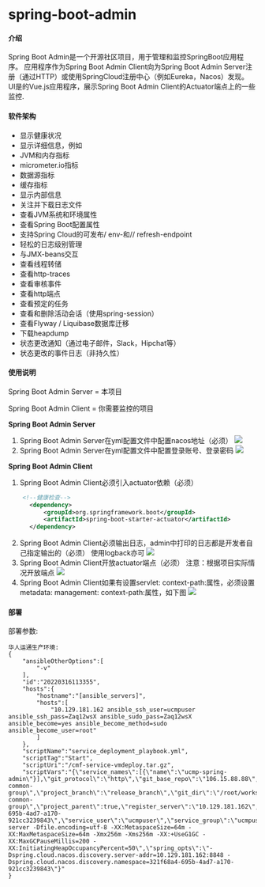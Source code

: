 # spring-boot-admin

#### 介绍
Spring Boot Admin是一个开源社区项目，用于管理和监控SpringBoot应用程序。 应用程序作为Spring Boot Admin Client向为Spring Boot Admin Server注册（通过HTTP）或使用SpringCloud注册中心（例如Eureka，Nacos）发现。 UI是的Vue.js应用程序，展示Spring Boot Admin Client的Actuator端点上的一些监控.

#### 软件架构
* 显示健康状况
* 显示详细信息，例如
* JVM和内存指标
* micrometer.io指标
* 数据源指标
* 缓存指标
* 显示内部信息
* 关注并下载日志文件
* 查看JVM系统和环境属性
* 查看Spring Boot配置属性
* 支持Spring Cloud的可发布/ env-和// refresh-endpoint
* 轻松的日志级别管理
* 与JMX-beans交互
* 查看线程转储
* 查看http-traces
* 查看审核事件
* 查看http端点
* 查看预定的任务
* 查看和删除活动会话（使用spring-session）
* 查看Flyway / Liquibase数据库迁移
* 下载heapdump
* 状态更改通知（通过电子邮件，Slack，Hipchat等）
* 状态更改的事件日志（非持久性）

#### 使用说明
Spring Boot Admin Server = 本项目

Spring Boot Admin Client = 你需要监控的项目

**Spring Boot Admin Server**
1.  Spring Boot Admin Server在yml配置文件中配置nacos地址（必须）
![](https://qiqing-1256225409.cos.ap-guangzhou.myqcloud.com/other/20200513165529.png)
2.  Spring Boot Admin Server在yml配置文件中配置登录账号、登录密码
![](https://qiqing-1256225409.cos.ap-guangzhou.myqcloud.com/other/20200513165528.png)

**Spring Boot Admin Client**
1.  Spring Boot Admin Client必须引入actuator依赖（必须）
```xml
    <!--健康检查-->
      <dependency>
          <groupId>org.springframework.boot</groupId>
          <artifactId>spring-boot-starter-actuator</artifactId>
      </dependency>
```
2.  Spring Boot Admin Client必须输出日志，admin中打印的日志都是开发者自己指定输出的（必须）
使用logback亦可
![](https://qiqing-1256225409.cos.ap-guangzhou.myqcloud.com/other/20200513170138.png)
3.  Spring Boot Admin Client开放actuator端点（必须）
注意：根据项目实际情况开放端点
![](https://qiqing-1256225409.cos.ap-guangzhou.myqcloud.com/other/20200513170913.png)
4.  Spring Boot Admin Client如果有设置servlet: context-path:属性，必须设置metadata: management: context-path:属性，如下图
![](https://qiqing-1256225409.cos.ap-guangzhou.myqcloud.com/other/20200513171716.png)


#### 部署
部署参数:
```
华人运通生产环境:
{
    "ansibleOtherOptions":[
        "-v"
    ],
    "id":"20220316113355",
    "hosts":{
        "hostname":"[ansible_servers]",
        "hosts":[
            "10.129.181.162 ansible_ssh_user=ucmpuser ansible_ssh_pass=Zaq12wsX ansible_sudo_pass=Zaq12wsX ansible_become=yes ansible_become_method=sudo ansible_become_user=root"
        ]
    },
    "scriptName":"service_deployment_playbook.yml",
    "scriptTag":"Start",
    "scriptUri":"/cmf-service-vmdeploy.tar.gz",
    "scriptVars":"{\"service_names\":[{\"name\":\"ucmp-spring-admin\"}],\"git_protocol\":\"http\",\"git_base_repo\":\"106.15.88.88\",\"git_access_token\":\"WEXDcXaaHP6CXP5QvGno\",\"project_group\":\"/hiphi/ucmp/\",\"project_name\":\"ucmp-common-group\",\"project_branch\":\"release_branch\",\"git_dir\":\"/root/workspaces/ucmp-common-group\",\"project_parent\":true,\"register_server\":\"10.129.181.162\",\"register_port\":\"8848\",\"register_namespace\":\"321f68a4-695b-4ad7-a170-921cc3239843\",\"service_user\":\"ucmpuser\",\"service_group\":\"ucmpuser\",\"install_dir\":\"/home/ucmpuser/workspace/ucmp\",\"jvm_opts\":\"-server -Dfile.encoding=utf-8 -XX:MetaspaceSize=64m -XX:MaxMetaspaceSize=64m -Xmx256m -Xms256m -XX:+UseG1GC -XX:MaxGCPauseMillis=200 -XX:InitiatingHeapOccupancyPercent=50\",\"spring_opts\":\"-Dspring.cloud.nacos.discovery.server-addr=10.129.181.162:8848 -Dspring.cloud.nacos.discovery.namespace=321f68a4-695b-4ad7-a170-921cc3239843\"}"
}
```